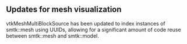 ## Updates for mesh visualization

vtkMeshMultiBlockSource has been updated to index instances of
smtk::mesh using UUIDs, allowing for a significant amount of code
reuse between smtk::mesh and smtk::model.
